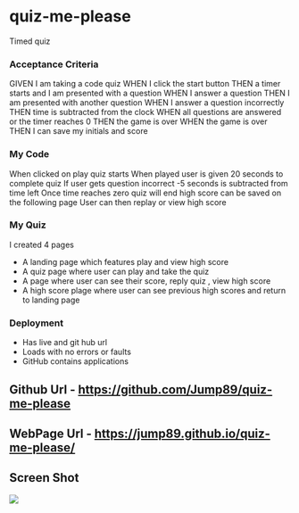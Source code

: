 # quiz-me-please
Timed quiz

### Acceptance Criteria 
GIVEN I am taking a code quiz
WHEN I click the start button
THEN a timer starts and I am presented with a question
WHEN I answer a question
THEN I am presented with another question
WHEN I answer a question incorrectly
THEN time is subtracted from the clock
WHEN all questions are answered or the timer reaches 0
THEN the game is over
WHEN the game is over
THEN I can save my initials and score

### My Code 
When clicked on play quiz starts 
When played user is given 20 seconds to complete quiz
If user gets question incorrect -5 seconds is subtracted from time left
Once time reaches zero quiz will end high score can be saved on the following page 
User can then replay or view high score 

### My Quiz
I created 4 pages 
* A landing page which features play and view high score 
* A quiz page where user can play and take the quiz 
* A page where user can see their score, reply quiz , view high score
* A high score plage where user can see previous high scores and return to landing page 

### Deployment
* Has live and git hub url
* Loads with no errors or faults 
* GitHub contains applications 

## Github Url - https://github.com/Jump89/quiz-me-please
## WebPage Url - https://jump89.github.io/quiz-me-please/

## Screen Shot 
![]("")

